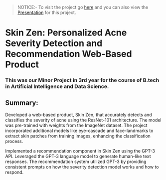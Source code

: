 > NOTICE:- To visit the project go [here](https://github.com/webCrisp/SkinZen/) and you can also view the [Presentation](https://docs.google.com/presentation/d/e/2PACX-1vSOqM6THSd07KN4pXpUqAE-sXdpcptFRAU8lfnVpc5hqLWKuZlyKJgGMWbWI7rVB4tru6Tpk8XqMRAc/pub?start=true&loop=false&delayms=3000) for this project.

# Skin Zen: Personalized Acne Severity Detection and Recommendation Web-Based Product

### This was our Minor Project in 3rd year for the course of B.tech in Artificial Intelligence and Data Science.

## Summary:
Developed a web-based product, Skin Zen, that accurately detects and classifies the severity of acne using the ResNet-101 architecture. The model was pre-trained with weights from the ImageNet dataset. The project incorporated additional models like eye-cascade and face-landmarks to extract skin patches from training images, enhancing the classification process.

Implemented a recommendation component in Skin Zen using the GPT-3 API. Leveraged the GPT-3 language model to generate human-like text responses. The recommendation system utilized GPT-3 by providing consistent prompts on how the severity detection model works and how to respond.
